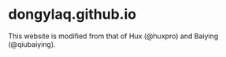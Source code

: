 # dongylaq.github.io

This website is modified from that of Hux (@huxpro) and Baiying (@qiubaiying).
